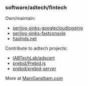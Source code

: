 
### software/adtech/fintech

Own/maintain:

- [serilog-sinks-googlecloudlogging](https://github.com/manigandham/serilog-sinks-googlecloudlogging)
- [serilog-sinks-fastconsole](https://github.com/manigandham/serilog-sinks-fastconsole)
- [hashids.net](https://github.com/ullmark/hashids.net)

Contribute to adtech projects:
- [IABTechLab/adscert](https://github.com/IABTechLab/adscert)
- [prebid/Prebid.js](https://github.com/prebid/Prebid.js)
- [prebid/prebid-server](https://github.com/prebid/prebid-server)

More at [ManiGandham.com](https://manigandham.com/)
